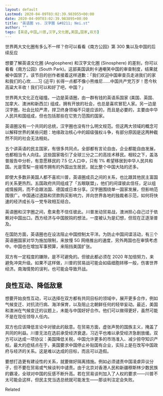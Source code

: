 ```yaml
---
layout: default
Lastmod: 2020-04-09T03:02:39.983955+00:00
date: 2020-04-09T03:02:39.983895+00:00
title: "英语圈 vs. 汉字圈 &#8211; Nei.st"
author: ""
tags: [英语,中国,川普,汉字,文化圈,美国,国家,双方]
---
```


世界两大文化圈有多么不一样？你可以看看《南方公园》第 300 集以及中国的后续反应

想要了解英语文化圈 (Anglosphere) 和汉字文化圈 (Sinosphere) 的差别，你可以看看《南方公园》(South Park)。这部美国讽刺卡通嘲笑中国的审查制度，结果就被中国禁了。该节目的创作者接着这样道歉：「我们欢迎中国审查员走进我们的家和我们的心坎……习 (近平) 长得一点都不像小熊维尼……中国共产党万岁！愿今秋高粱大丰收！我们可以和好了吧，中国？」

世界两大文化正在碰撞。一边是英语圈，由一群有钱的英语系国家 (美国、英国、加拿大、澳洲和新西兰) 组成，拥有开放的社会，也总是喜欢冒犯人家。另一边是汉字圈，社会比较严肃，捍卫终身领袖不只是应该的，而且是必要的，主要由中华人民共和国组成，但也包括那些在它势力范围的国家。

英语圈没有一个共同的总统，汉字圈也没有什么明文规范。但这两大领域的概念可以解释世界的某些问题：地缘政治核心中的超级强权斗争，有部分原因是这两种截然不同的社会无法相处。

五个讲英语的民主国家，有很多共同点。全部都有言论自由，企业都能自由发展，也都相当令人向往。这些国家吸引了全球三分之二的高技术移民。相较之下，盖洛普报告中分析，有意愿移民的 7.5 亿人口中，只有 1% 希望移居到中华人民共和国。光是雪梨一座城市拥有的外国出生居民，就比整个中国大陆的还多。

即使大多数非美国人都不喜欢川普，英语圈成员之间的关系，也比跟其他民主富国的关系更热烈。五国政府共同组成了「五眼联盟」，他们的间谍彼此信任，足以组成情报网，而不会跟法国、德国或日本分享。汉字圈围绕单一国家发展，但影响范围很广。中国通过道路和贷款购买影响力，并向世界各地的独裁者示范，如何将快速的经济成长与一党专政相互结合。

英语圈和汉字圈之间，愈来愈不信任彼此。川普发动贸易战，澳洲担心自己过于依赖对中国出口。西方经济与中国脱钩的想法，一度被认为是幻想，但现在正逐渐普及。

在国防方面，英语圈也在设法阻止中国控制太平洋。为防止中国间谍活动，有三个英语圈国家对华为施加限制，来放慢 5G 网络推出的速度，另外两国也在审慎考虑中。中国也在增加军事预算，来阻挡美国扩张。

双方有一定程度的嫌隙，是不可避免的。但彼此都必须在 2020 年加倍努力，来避免冲突升级。如果不这样做，川普的贸易战可能会如癌细胞转移一般，伤害世界经济。南海情势的误判，也可能会导致开战。

良性互动、降低敌意
---------

想要开始良性互动，可以选择在双方都有共同目标的领域中，展开更多合作，例如气候变迁、对抗流行病、海洋保育，以及阻止北朝鲜任何的轻举妄动。最近，美国和澳洲在气候变迁的议题上，未能与中国好好合作。他们可以做得更好，虽然可能不是在现任领导人任内。

双方也应该降低言论中对彼此的敌意。在贸易方面，虚张声势的国族主义，掩盖了共同的利益。川普无法在选前承受经济衰退，习近平也难以承受经济急剧放缓。双方可以达成一项协议：美国降低关税，中国允许更多的市场准入、减少掠夺知识产权。最大的症结点在于，美国要求中国停止补贴国有企业，实际上是在改写中国政府与经济的关系。这是难以达成的目标，而且可以造假。

要想打造更有建设性的关系，就要做好隔离措施。例如必须谴责中国凌虐异议分子，但不要在贸易或气候谈判中谴责。由于北京对香港人民和新疆穆斯林少数民族的霸凌，全球对中国的反感不断升高。若在贸易谈判加入了人权的要求——川普不太可能会这样，但民主党当选总统就可能发生——那谈判注定会失败。

Related

